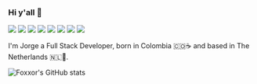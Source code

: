 ### Hi y'all 👋

[![](https://camo.githubusercontent.com/dcd998f0b6567f17873812fa9bcc9767d63c056862c19024ccbfe5ec7cefe2eb/687474703a2f2f7075626c69632e7365727665726c6573732e636f6d2f6261646765732f76332e737667)](https://www.npmjs.com/package/serverless)
[![](https://img.shields.io/badge/aws-informational?style=flat&logo=amazonaws&logoColor=yellow&color=1a1b27)](https://aws.amazon.com/)
[![](https://img.shields.io/badge/TypeScript-informational?style=flat&logo=typescript&logoColor=blue&color=1a1b27)](https://www.typescriptlang.org/)
[![](https://img.shields.io/badge/Node.js-informational?style=flat&logo=node.js&logoColor=blue&color=1a1b27)](https://nodejs.org/en/)
[![](https://img.shields.io/badge/Jest-informational?style=flat&logo=Jest&logoColor=red&color=1a1b27)](https://jestjs.io/)
[![](https://img.shields.io/badge/Git-informational?style=flat&logo=Git&logoColor=red&color=1a1b27)](https://git-scm.com/)
[![](https://img.shields.io/badge/Docker-informational?style=flat&logo=docker&logoColor=blue&color=1a1b27)](https://www.docker.com/)
[![](https://img.shields.io/badge/PHP-informational?style=flat&logo=php&logoColor=blueviolet&color=1a1b27)](https://www.php.net/)

I'm Jorge a Full Stack Developer, born in Colombia 🇨🇴☕ and based in The Netherlands 🇳🇱🥪.

![Foxxor's GitHub stats](https://github-readme-stats.vercel.app/api?username=foxxor&show_icons=true&theme=onedark)

<!--
**foxxor/foxxor** is a ✨ _special_ ✨ repository because its `README.md` (this file) appears on your GitHub profile.

Here are some ideas to get you started:

- 🔭 I’m currently working on ...
- 🌱 I’m currently learning ...
- 👯 I’m looking to collaborate on ...
- 🤔 I’m looking for help with ...
- 💬 Ask me about ...
- 📫 How to reach me: ...
- 😄 Pronouns: ...
- ⚡ Fun fact: ...
-->
